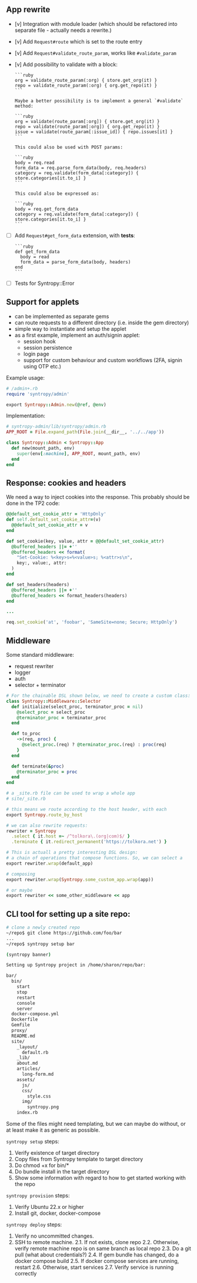 ## App rewrite

- [v] Integration with module loader (which should be refactored into separate
  file - actually needs a rewrite.)
- [v] Add `Request#route` which is set to the route entry
- [v] Add `Request#validate_route_param`, works like `#validate_param`
- [v] Add possibility to validate with a block:

      ```ruby
      org = validate_route_param(:org) { store.get_org(it) }
      repo = validate_route_param(:org) { org.get_repo(it) }
      ```

      Maybe a better possibility is to implement a general `#validate` method:

      ```ruby
      org = validate(route_param[:org]) { store.get_org(it) }
      repo = validate(route_param[:org]) { org.get_repo(it) }
      issue = validate(route_param[:issue_id]) { repo.issues[it] }
      ```

      This could also be used with POST params:

      ```ruby
      body = req.read
      form_data = req.parse_form_data(body, req.headers)
      category = req.validate(form_data[:category]) { store.categories[it.to_i] }
      ```

      This could also be expressed as:

      ```ruby
      body = req.get_form_data
      category = req.validate(form_data[:category]) { store.categories[it.to_i] }
      ```

- [ ] Add `Request#get_form_data` extension, with __tests__:

      ```ruby
      def get_form_data
        body = read
        form_data = parse_form_data(body, headers)
      end
      ```

- [ ] Tests for Syntropy::Error


## Support for applets

- can be implemented as separate gems
- can route requests to a different directory (i.e. inside the gem directory)
- simple way to instantiate and setup the applet
- as a first example, implement an auth/signin applet:
  - session hook
  - session persistence
  - login page
  - support for custom behaviour and custom workflows (2FA, signin using OTP etc.)

Example usage:

```ruby
# /admin+.rb
require 'syntropy/admin'

export Syntropy::Admin.new(@ref, @env)
```

Implementation:

```ruby
# syntropy-admin/lib/syntropy/admin.rb
APP_ROOT = File.expand_path(File.join(__dir__, '../../app'))

class Syntropy::Admin < Syntropy::App
  def new(mount_path, env)
    super(env[:machine], APP_ROOT, mount_path, env)
  end
end
```

## Response: cookies and headers

We need a way to inject cookies into the response. This probably should be done
in the TP2 code:

```ruby
@@default_set_cookie_attr = 'HttpOnly'
def self.default_set_cookie_attr=(v)
  @@default_set_cookie_attr = v
end

def set_cookie(key, value, attr = @@default_set_cookie_attr)
  @buffered_headers ||= +''
  @buffered_headers << format(
    "Set-Cookie: %<key>s=%<value>s; %<attr>s\n",
    key:, value:, attr:
  )
end

def set_headers(headers)
  @buffered_headers ||= +''
  @buffered_headers << format_headers(headers)
end

...

req.set_cookie('at', 'foobar', 'SameSite=none; Secure; HttpOnly')
```

## Middleware

Some standard middleware:

- request rewriter
- logger
- auth
- selector + terminator

```Ruby
# For the chainable DSL shown below, we need to create a custom class:
class Syntropy::Middleware::Selector
  def initialize(select_proc, terminator_proc = nil)
    @select_proc = select_proc
    @terminator_proc = terminator_proc
  end

  def to_proc
    ->(req, proc) {
      @select_proc.(req) ? @terminator_proc.(req) : proc(req)
    }
  end

  def terminate(&proc)
    @terminator_proc = proc
  end
end
```

```Ruby
# a _site.rb file can be used to wrap a whole app
# site/_site.rb

# this means we route according to the host header, with each
export Syntropy.route_by_host

# we can also rewrite requests:
rewriter = Syntropy
  .select { it.host =~ /^tolkora\.(org|com)$/ }
  .terminate { it.redirect_permanent('https://tolkora.net') }

# This is actuall a pretty interesting DSL design:
# a chain of operations that compose functions. So, we can select a
export rewriter.wrap(default_app)

# composing
export rewriter.wrap(Syntropy.some_custom_app.wrap(app))

# or maybe
export rewriter << some_other_middleware << app
```

## CLI tool for setting up a site repo:

```bash
# clone a newly created repo
~/repo$ git clone https://github.com/foo/bar
...
~/repo$ syntropy setup bar

(syntropy banner)

Setting up Syntropy project in /home/sharon/repo/bar:

bar/
  bin/
    start
    stop
    restart
    console
    server
  docker-compose.yml
  Dockerfile
  Gemfile
  proxy/
  README.md
  site/
    _layout/
      default.rb
    _lib/
    about.md
    articles/
      long-form.md
    assets/
      js/
      css/
        style.css
      img/
        syntropy.png
    index.rb
```

Some of the files might need templating, but we can maybe do without, or at
least make it as generic as possible.

`syntropy setup` steps:

1. Verify existence of target directory
2. Copy files from Syntropy template to target directory
3. Do chmod +x for bin/*
4. Do bundle install in the target directory
5. Show some information with regard to how to get started working with the
   repo

`syntropy provision` steps:

1. Verify Ubuntu 22.x or higher
2. Install git, docker, docker-compose

`syntropy deploy` steps:

1. Verify no uncommitted changes.
2. SSH to remote machine.
  2.1. If not exists, clone repo
  2.2. Otherwise, verify remote machine repo is on same branch as local repo
  2.3. Do a git pull (what about credentials?)
  2.4. If gem bundle has changed, do a docker compose build
  2.5. If docker compose services are running, restart
  2.6. Otherwise, start services
  2.7. Verify service is running correctly
